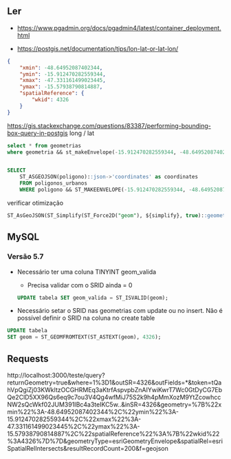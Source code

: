 ## Ler
- https://www.pgadmin.org/docs/pgadmin4/latest/container_deployment.html

- https://postgis.net/documentation/tips/lon-lat-or-lat-lon/

```json
{
    "xmin": -48.64952087402344,
    "ymin": -15.912470282559344,
    "xmax": -47.331161499023445,
    "ymax": -15.57938790814887,
    "spatialReference": {
        "wkid": 4326
    }
}
```

https://gis.stackexchange.com/questions/83387/performing-bounding-box-query-in-postgis
long / lat
```sql
select * from geometrias
where geometria && st_makeEnvelope(-15.912470282559344, -48.64952087402344, -15.57938790814887, -47.331161499023445);


SELECT
    ST_ASGEOJSON(poligono)::json->'coordinates' as coordinates
    FROM poligonos_urbanos
    WHERE poligono && ST_MAKEENVELOPE(-15.912470282559344, -48.64952087402344, -15.57938790814887, -47.331161499023445)
```

verificar otimização
```sql
ST_AsGeoJSON(ST_Simplify(ST_Force2D("geom"), ${simplify}, true)::geometry(MultiPolygon, 4326))::json->'coordinates' AS coordinates
```

## MySQL
### Versão 5.7
- Necessário ter uma coluna TINYINT geom_valida
    - Precisa validar com o SRID ainda = 0
    ```sql
    UPDATE tabela SET geom_valida = ST_ISVALID(geom);
    ```

- Necessário setar o SRID nas geometrias com update ou no insert. Nâo é possível definir o SRID na coluna no create table
```sql
UPDATE tabela
SET geom = ST_GEOMFROMTEXT(ST_ASTEXT(geom), 4326);
```

## Requests
http://localhost:3000/teste/query?returnGeometry=true&where=1%3D1&outSR=4326&outFields=*&token=tQahVpQgiZj03KWkltzOCGHRMEq3aKtrfAspvpbZnAIYwiKwrT7Wc0GtDyCG7EbQe2ClD5XX96Qs6eq9c7ou3V4Qg4wfMiJ75S2k9h4pMmXozM9YtZcowhccNW2sQcWkf02JUM391IBc4a3teIKC5w..&inSR=4326&geometry=%7B%22xmin%22%3A-48.64952087402344%2C%22ymin%22%3A-15.912470282559344%2C%22xmax%22%3A-47.331161499023445%2C%22ymax%22%3A-15.57938790814887%2C%22spatialReference%22%3A%7B%22wkid%22%3A4326%7D%7D&geometryType=esriGeometryEnvelope&spatialRel=esriSpatialRelIntersects&resultRecordCount=200&f=geojson